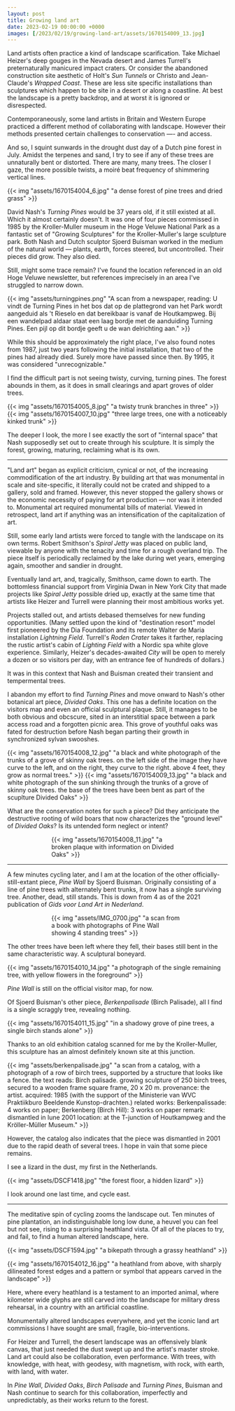 ```yaml
---
layout: post
title: Growing land art
date: 2023-02-19 00:00:00 +0000
images: [/2023/02/19/growing-land-art/assets/1670154009_13.jpg]
---
```


Land artists often practice a kind of landscape scarification. Take Michael Heizer's deep gouges in the Nevada desert and James Turrell's preternaturally manicured impact craters. Or consider the abandoned construction site aesthetic of Holt's *Sun Tunnels* or Christo and Jean-Claude's *Wrapped Coast*. These are less site specific installations than sculptures which happen to be site in a desert or along a coastline. At best the landscape is a pretty backdrop, and at worst it is ignored or disrespected.

Contemporaneously, some land artists in Britain and Western Europe practiced a different method of collaborating with landscape. However their methods presented certain challenges to conservation —- and access.

And so, I squint sunwards in the drought dust day of a Dutch pine forest in July. Amidst the terpenes and sand, I try to see if any of these trees are unnaturally bent or distorted. There are many, many trees. The closer I gaze, the more possible twists, a moiré beat frequency of shimmering vertical lines.

{{< img "assets/1670154004_6.jpg" "a dense forest of pine trees and dried grass" >}}

David Nash's *Turning Pines* would be 37 years old, if it still existed at all. Which it almost certainly doesn't. It was one of four pieces commissed in 1985 by the Kroller-Muller museum in the Hoge Veluwe National Park as a fantastic set of "Growing Sculptures" for the Kroller-Muller's large sculpture park. Both Nash and Dutch sculptor Sjoerd Buisman worked in the medium of the natural world — plants, earth, forces steered, but uncontrolled. Their pieces did grow. They also died.

Still, might some trace remain? I've found the location referenced in an old Hoge Veluwe newsletter, but references imprecisely in an area I've struggled to narrow down. 

<div style="margin-left: auto; margin-right: auto;">

{{< img "assets/turningpines.png" "A scan from a newspaper, reading: U vindt de Turning Pines in het bos dat op de plattegrond van het Park wordt aangeduid als 't Rieselo en dat bereikbaar is vanaf de Houtkampweg. Bij een wandelpad aldaar staat een laag bordje met de aanduiding Turning Pines. Een pijl op dit bordje geeft u de wan delrichting aan." >}}
</div>

While this should be approximately the right place, I've also found notes from 1987, just two years following the initial installation, that two of the pines had already died. Surely more have passed since then. By 1995, it was considered "unrecognizable."

I find the difficult part is not seeing twisty, curving, turning pines. The forest abounds in them, as it does in small clearings and apart groves of older trees.

<div class="multi">
{{< img "assets/1670154005_8.jpg" "a twisty trunk branches in three" >}}
{{< img "assets/1670154007_10.jpg" "three large trees, one with a noticeably kinked trunk" >}}
</div>

The deeper I look, the more I see exactly the sort of "internal space" that Nash supposedly set out to create through his sculpture. It is simply the forest, growing, maturing, reclaiming what is its own.

- - -

"Land art" began as explicit criticism, cynical or not, of the increasing commodification of the art industry. By building art that was monumental in scale and site-specific, it literally could not be crated and shipped to a gallery, sold and framed. However, this never stopped the gallery shows or the economic necessity of paying for art production — nor was it intended to. Monumental art required monumental bills of material. Viewed in retrospect, land art if anything was an intensification of the capitalization of art.

Still, some early land artists were forced to tangle with the landscape on its own terms. Robert Smithson's *Spiral Jetty* was placed on public land, viewable by anyone with the tenacity and time for a rough overland trip. The piece itself is periodically reclaimed by the lake during wet years, emerging again, smoother and sandier in drought.

Eventually land art, and, tragically, Smithson, came down to earth. The bottomless financial support from Virginia Dwan in New York City that made projects like *Spiral Jetty* possible dried up, exactly at the same time that artists like Heizer and Turrell were planning their most ambitious works yet.

Projects stalled out, and artists debased themselves for new funding opportunities. (Many settled upon the kind of "destination resort" model first pioneered by the Dia Foundation and its remote Walter de Maria installation *Lightning Field*. Turrell's *Roden Crater* takes it farther, replacing the rustic artist's cabin of *Lighting Field* with a Nordic spa white glove experience. Similarly, Heizer's decades-awaited *City* will be open to merely a dozen or so visitors per day, with an entrance fee of hundreds of dollars.)

It was in this context that Nash and Buisman created their transient and tempermental trees.

I abandon my effort to find *Turning Pines* and move onward to Nash's other botanical art piece, *Divided Oaks*. This one has a definite location on the visitors map and even an official sculptural plaque. Still, it manages to be both obvious and obcscure, sited in an interstitial space between a park access road and a forgotten picnic area. This grove of youthful oaks was fated for destruction before Nash began parting their growth in synchronized sylvan swooshes.

{{< img "assets/1670154008_12.jpg" "a black and white photograph of the trunks of a grove of skinny oak trees. on the left side of the image they have  curve to the left, and on the right, they curve to the right. above 4 feet, they grow as normal trees." >}}
{{< img "assets/1670154009_13.jpg" "a black and white photograph of the sun shinking through the trunks of a grove of skinny oak trees. the base of the trees have been bent as part of the scuplture Divided Oaks" >}}

What are the conservation notes for such a piece? Did they anticipate the destructive rooting of wild boars that now characterizes the "ground level" of _Divided Oaks_? Is its untended form neglect or intent?

<div style="width: 60%; margin-left: auto; margin-right: auto;">

{{< img "assets/1670154008_11.jpg" "a broken plaque with information on Divided Oaks" >}}
</div>

- - - 

A few minutes cycling later, and I am at the location of the other officially-still-extant piece, *Pine Wall* by Sjoerd Buisman. Originally consisting of a line of pine trees with alternately bent trunks, it now has a single surviving tree. Another, dead, still stands. This is down from 4 as of the 2021 publication of *Gids voor Land Art in Nederland*.

<div style="width: 60%; margin-left: auto; margin-right: auto;">

{{< img "assets/IMG_0700.jpg" "a scan from a book with photographs of Pine Wall showing 4 standing trees" >}}
</div>

The other trees have been left where they fell, their bases still bent in the same characteristic way. A sculptural boneyard.

{{< img "assets/1670154010_14.jpg" "a photograph of the single remaining tree, with yellow flowers in the foreground" >}}

*Pine Wall* is still on the official visitor map, for now.

Of Sjoerd Buisman's other piece, *Berkenpalisade* (Birch Palisade), all I find is a single scraggly tree, revealing nothing.

 {{< img "assets/1670154011_15.jpg" "in a shadowy grove of pine trees, a single birch stands alone" >}}

Thanks to an old exhibition catalog scanned for me by the Kroller-Muller, this sculpture has an almost definitely known site at this junction.

{{< img "assets/berkenpalisade.jpg" "a scan from a catalog, with a photograph of a row of birch trees, supported by a structure that looks like a fence. the text reads: Birch palisade. growing sculpture of 250 birch trees, secured to a wooden frame square frame, 20 x 20 m. provenance: the artist. acquired: 1985 (with the support of the Ministerie van WVC Praktiikburo Beeldende Kunstop-drachten.) related works: Berkenpalissade: 4 works on paper; Berkenberg (Birch Hill): 3 works on paper remark: dismantled in lune 2001 location: at the T-junction of Houtkampweg and the Kröller-Müller Museum." >}}

However, the catalog also indicates that the piece was dismantled in 2001 due to the rapid death of several trees. I hope in vain that some piece remains.

I see a lizard in the dust, my first in the Netherlands.

{{< img "assets/DSCF1418.jpg" "the forest floor, a hidden lizard" >}}

I look around one last time, and cycle east.

- - -

The meditative spin of cycling zooms the landscape out. Ten minutes of pine plantation, an indistinguishable long low dune, a heuvel you can feel but not see, rising to a surprising heathland vista. Of all of the places to try, and fail, to find a human altered landscape, here.

<div class="multi">
{{< img "assets/DSCF1594.jpg" "a bikepath through a grassy heathland" >}}

{{< img "assets/1670154012_16.jpg" "a heathland from above, with sharply dilineated forest edges and a pattern or symbol that appears carved in the landscape" >}}
</div>

Here, where every heathland is a testament to an imported animal, where kilometer wide glyphs are still carved into the landscape for military dress rehearsal, in a country with an artificial coastline.

Monumentally altered landscapes everywhere, and yet the iconic land art commissions I have sought are small, fragile, bio-interventions.

For Heizer and Turrell, the desert landscape was an offensively blank canvas, that just needed the dust swept up and the artist's master stroke. Land art could also be collaboration, even performance. With trees, with knowledge, with heat, with geodesy, with magnetism, with rock, with earth, with land, with water.

In *Pine Wall*, *Divided Oaks*, *Birch Palisade* and *Turning Pines*, Buisman and Nash continue to search for this collaboration, imperfectly and unpredictably, as their works return to the forest.